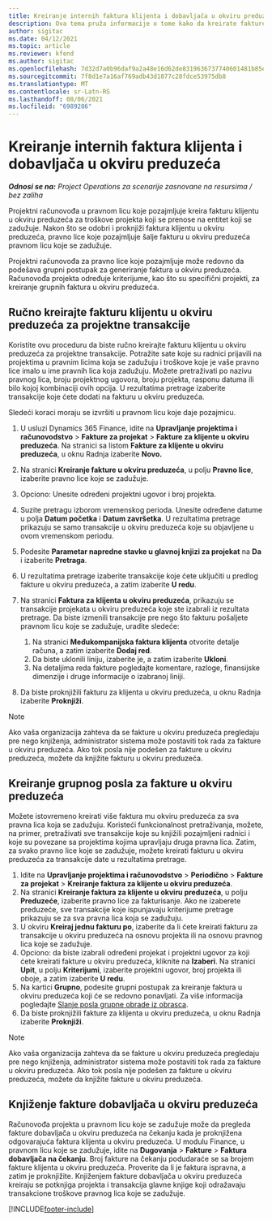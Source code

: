 ```yaml
---
title: Kreiranje internih faktura klijenta i dobavljača u okviru preduzeća
description: Ova tema pruža informacije o tome kako da kreirate fakture klijenta i dobavljača u okviru preduzećima.
author: sigitac
ms.date: 04/12/2021
ms.topic: article
ms.reviewer: kfend
ms.author: sigitac
ms.openlocfilehash: 7d32d7a0b96daf9a2a48e16d62de8319636737740601481b85ee887948e31110
ms.sourcegitcommit: 7f8d1e7a16af769adb43d1877c28fdce53975db8
ms.translationtype: MT
ms.contentlocale: sr-Latn-RS
ms.lasthandoff: 08/06/2021
ms.locfileid: "6989286"
---
```

# <a name="create-intercompany-customer-and-vendor-invoices"></a>Kreiranje internih faktura klijenta i dobavljača u okviru preduzeća

_**Odnosi se na:** Project Operations za scenarije zasnovane na resursima / bez zaliha_

Projektni računovođa u pravnom licu koje pozajmljuje kreira fakturu klijentu u okviru preduzeća za troškove projekta koji se prenose na entitet koji se zadužuje. Nakon što se odobri i proknjiži faktura klijentu u okviru preduzeća, pravno lice koje pozajmljuje šalje fakturu u okviru preduzeća pravnom licu koje se zadužuje.

Projektni računovođa za pravno lice koje pozajmljuje može redovno da podešava grupni postupak za generiranje faktura u okviru preduzeća. Računovođa projekta određuje kriterijume, kao što su specifični projekti, za kreiranje grupnih faktura u okviru preduzeća.

## <a name="manually-create-an-intercompany-customer-invoice-for-project-transactions"></a>Ručno kreirajte fakturu klijentu u okviru preduzeća za projektne transakcije 

Koristite ovu proceduru da biste ručno kreirajte fakturu klijentu u okviru preduzeća za projektne transakcije. Potražite sate koje su radnici prijavili na projektima u pravnim licima koja se zadužuju i troškove koje je vaše pravno lice imalo u ime pravnih lica koja zadužuju. Možete pretraživati po nazivu pravnog lica, broju projektnog ugovora, broju projekta, rasponu datuma ili bilo kojoj kombinaciji ovih opcija. U rezultatima pretrage izaberite transakcije koje ćete dodati na fakturu u okviru preduzeća. 

Sledeći koraci moraju se izvršiti u pravnom licu koje daje pozajmicu. 

1. U usluzi Dynamics 365 Finance, idite na **Upravljanje projektima i računovodstvo** > **Fakture za projekat** > **Fakture za klijente u okviru preduzeća**. Na stranici sa listom **Fakture za klijente u okviru preduzeća**, u oknu Radnja izaberite **Novo.**
2. Na stranici **Kreiranje fakture u okviru preduzeća**, u polju **Pravno lice**, izaberite pravno lice koje se zadužuje.
3. Opciono: Unesite određeni projektni ugovor i broj projekta.
4. Suzite pretragu izborom vremenskog perioda. Unesite određene datume u polja **Datum početka** i **Datum završetka**. U rezultatima pretrage prikazuju se samo transakcije u okviru preduzeća koje su objavljene u ovom vremenskom periodu.
5. Podesite **Parametar napredne stavke u glavnoj knjizi za projekat** na **Da** i izaberite **Pretraga**.
6. U rezultatima pretrage izaberite transakcije koje ćete uključiti u predlog fakture u okviru preduzeća, a zatim izaberite **U redu**.
7. Na stranici **Faktura za klijenta u okviru preduzeća**, prikazuju se transakcije projekata u okviru preduzeća koje ste izabrali iz rezultata pretrage. Da biste izmenili transakcije pre nego što fakturu pošaljete pravnom licu koje se zadužuje, uradite sledeće:
  
    1. Na stranici **Međukompanijska faktura klijenta** otvorite detalje računa, a zatim izaberite **Dodaj red**.
    2. Da biste uklonili liniju, izaberite je, a zatim izaberite **Ukloni**.
    3. Na detaljima reda fakture pogledajte komentare, razloge, finansijske dimenzije i druge informacije o izabranoj liniji.
    
8. Da biste proknjižili fakturu za klijenta u okviru preduzeća, u oknu Radnja izaberite **Proknjiži**.

> [!NOTE]
> Ako vaša organizacija zahteva da se fakture u okviru preduzeća pregledaju pre nego knjiženja, administrator sistema može postaviti tok rada za fakture u okviru preduzeća. Ako tok posla nije podešen za fakture u okviru preduzeća, možete da knjižite fakturu u okviru preduzeća.

## <a name="create-a-batch-job-for-intercompany-invoices"></a>Kreiranje grupnog posla za fakture u okviru preduzeća

Možete istovremeno kreirati više faktura mu okviru preduzeća za sva pravna lica koja se zadužuju. Koristeći funkcionalnost pretraživanja, možete, na primer, pretraživati sve transakcije koje su knjižili pozajmljeni radnici i koje su povezane sa projektima kojima upravljaju druga pravna lica. Zatim, za svako pravno lice koje se zadužuje, možete kreirati fakturu u okviru preduzeća za transakcije date u rezultatima pretrage.

1. Idite na **Upravljanje projektima i računovodstvo** > **Periodično** > **Fakture za projekat** > **Kreiranje faktura za klijente u okviru preduzeća**.
2. Na stranici **Kreiranje faktura za klijente u okviru preduzeća**, u polju **Preduzeće**, izaberite pravno lice za fakturisanje. Ako ne izaberete preduzeće, sve transakcije koje ispunjavaju kriterijume pretrage prikazuju se za sva pravna lica koja se zadužuju.
3. U okviru **Kreiraj jednu fakturu po**, izaberite da li ćete kreirati fakturu za transakcije u okviru preduzeća na osnovu projekta ili na osnovu pravnog lica koje se zadužuje.
4. Opciono: da biste izabrali određeni projekat i projektni ugovor za koji ćete kreirati fakture u okviru preduzeća, kliknite na **Izaberi**. Na stranici **Upit**, u polju **Kriterijumi**, izaberite projektni ugovor, broj projekta ili oboje, a zatim izaberite **U redu**.
5. Na kartici **Grupno**, podesite grupni postupak za kreiranje faktura u okviru preduzeća koji će se redovno ponavljati. Za više informacija pogledajte [Slanje posla grupne obrade iz obrasca](/dynamicsax-2012/appuser-itpro/submit-a-batch-processing-job-from-a-form).
6. Da biste proknjižili fakture za klijenta u okviru preduzeća, u oknu Radnja izaberite **Proknjiži**.

> [!NOTE]
> Ako vaša organizacija zahteva da se fakture u okviru preduzeća pregledaju pre nego knjiženja, administrator sistema može postaviti tok rada za fakture u okviru preduzeća. Ako tok posla nije podešen za fakture u okviru preduzeća, možete da knjižite fakture u okviru preduzeća.

## <a name="post-the-intercompany-vendor-invoice"></a>Knjiženje fakture dobavljača u okviru preduzeća

Računovođa projekta u pravnom licu koje se zadužuje može da pregleda fakture dobavljača u okviru preduzeća na čekanju kada je proknjižena odgovarajuća faktura klijenta u okviru preduzeća. U modulu Finance, u pravnom licu koje se zadužuje, idite na **Dugovanja** > **Fakture** > **Faktura dobavljača na čekanju**. Broj fakture na čekanju podudaraće se sa brojem fakture klijenta u okviru preduzeća. Proverite da li je faktura ispravna, a zatim je proknjižite. Knjiženjem fakture dobavljača u okviru preduzeća kreiraju se potknjiga projekta i transakcija glavne knjige koji odražavaju transakcione troškove pravnog lica koje se zadužuje.


[!INCLUDE[footer-include](../includes/footer-banner.md)]
